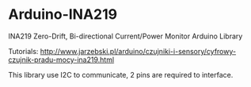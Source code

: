 Arduino-INA219
==============

INA219 Zero-Drift, Bi-directional Current/Power Monitor Arduino Library

Tutorials: http://www.jarzebski.pl/arduino/czujniki-i-sensory/cyfrowy-czujnik-pradu-mocy-ina219.html

This library use I2C to communicate, 2 pins are required to interface.
